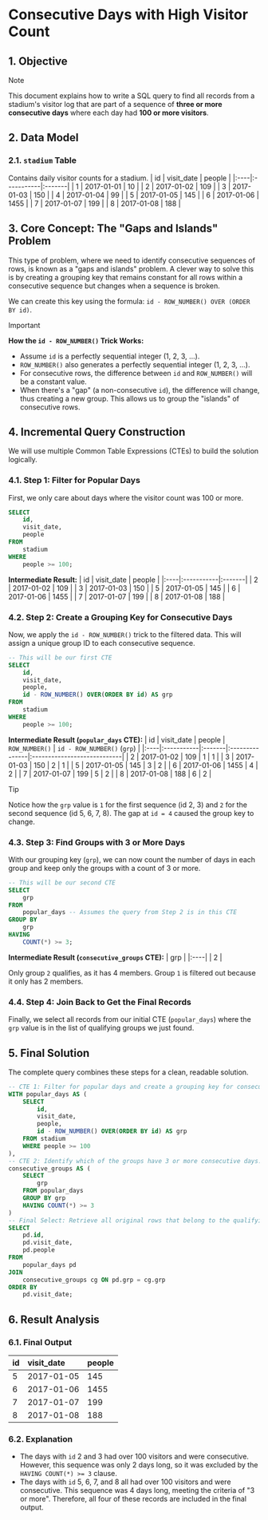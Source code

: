 # Consecutive Days with High Visitor Count

## 1. Objective
> [!NOTE]
> This document explains how to write a SQL query to find all records from a stadium's visitor log that are part of a sequence of **three or more consecutive days** where each day had **100 or more visitors**.

## 2. Data Model

### 2.1. `stadium` Table
Contains daily visitor counts for a stadium.
| id  | visit_date | people |
|:----|:-----------|:-------|
| 1   | 2017-01-01 | 10     |
| 2   | 2017-01-02 | 109    |
| 3   | 2017-01-03 | 150    |
| 4   | 2017-01-04 | 99     |
| 5   | 2017-01-05 | 145    |
| 6   | 2017-01-06 | 1455   |
| 7   | 2017-01-07 | 199    |
| 8   | 2017-01-08 | 188    |

## 3. Core Concept: The "Gaps and Islands" Problem
This type of problem, where we need to identify consecutive sequences of rows, is known as a "gaps and islands" problem. A clever way to solve this is by creating a grouping key that remains constant for all rows within a consecutive sequence but changes when a sequence is broken.

We can create this key using the formula: `id - ROW_NUMBER() OVER (ORDER BY id)`.

> [!IMPORTANT]
> **How the `id - ROW_NUMBER()` Trick Works:**
> - Assume `id` is a perfectly sequential integer (1, 2, 3, ...).
> - `ROW_NUMBER()` also generates a perfectly sequential integer (1, 2, 3, ...).
> - For consecutive rows, the difference between `id` and `ROW_NUMBER()` will be a constant value.
> - When there's a "gap" (a non-consecutive `id`), the difference will change, thus creating a new group. This allows us to group the "islands" of consecutive rows.

## 4. Incremental Query Construction
We will use multiple Common Table Expressions (CTEs) to build the solution logically.

### 4.1. Step 1: Filter for Popular Days
First, we only care about days where the visitor count was 100 or more.

```sql
SELECT
    id,
    visit_date,
    people
FROM
    stadium
WHERE
    people >= 100;
```
**Intermediate Result:**
| id  | visit_date | people |
|:----|:-----------|:-------|
| 2   | 2017-01-02 | 109    |
| 3   | 2017-01-03 | 150    |
| 5   | 2017-01-05 | 145    |
| 6   | 2017-01-06 | 1455   |
| 7   | 2017-01-07 | 199    |
| 8   | 2017-01-08 | 188    |

### 4.2. Step 2: Create a Grouping Key for Consecutive Days
Now, we apply the `id - ROW_NUMBER()` trick to the filtered data. This will assign a unique group ID to each consecutive sequence.

```sql
-- This will be our first CTE
SELECT
    id,
    visit_date,
    people,
    id - ROW_NUMBER() OVER(ORDER BY id) AS grp
FROM
    stadium
WHERE
    people >= 100;
```
**Intermediate Result (`popular_days` CTE):**
| id  | visit_date | people | `ROW_NUMBER()` | `id - ROW_NUMBER()` (`grp`) |
|:----|:-----------|:-------|:---------------|:----------------------------|
| 2   | 2017-01-02 | 109    | 1              | 1                           |
| 3   | 2017-01-03 | 150    | 2              | 1                           |
| 5   | 2017-01-05 | 145    | 3              | 2                           |
| 6   | 2017-01-06 | 1455   | 4              | 2                           |
| 7   | 2017-01-07 | 199    | 5              | 2                           |
| 8   | 2017-01-08 | 188    | 6              | 2                           |

> [!TIP]
> Notice how the `grp` value is `1` for the first sequence (id 2, 3) and `2` for the second sequence (id 5, 6, 7, 8). The gap at `id = 4` caused the group key to change.

### 4.3. Step 3: Find Groups with 3 or More Days
With our grouping key (`grp`), we can now count the number of days in each group and keep only the groups with a count of 3 or more.

```sql
-- This will be our second CTE
SELECT
    grp
FROM
    popular_days -- Assumes the query from Step 2 is in this CTE
GROUP BY
    grp
HAVING
    COUNT(*) >= 3;
```
**Intermediate Result (`consecutive_groups` CTE):**
| grp |
|:----|
| 2   |

Only group `2` qualifies, as it has 4 members. Group `1` is filtered out because it only has 2 members.

### 4.4. Step 4: Join Back to Get the Final Records
Finally, we select all records from our initial CTE (`popular_days`) where the `grp` value is in the list of qualifying groups we just found.

## 5. Final Solution
The complete query combines these steps for a clean, readable solution.
```sql
-- CTE 1: Filter for popular days and create a grouping key for consecutive sequences.
WITH popular_days AS (
    SELECT
        id,
        visit_date,
        people,
        id - ROW_NUMBER() OVER(ORDER BY id) AS grp
    FROM stadium
    WHERE people >= 100
),
-- CTE 2: Identify which of the groups have 3 or more consecutive days.
consecutive_groups AS (
    SELECT
        grp
    FROM popular_days
    GROUP BY grp
    HAVING COUNT(*) >= 3
)
-- Final Select: Retrieve all original rows that belong to the qualifying groups.
SELECT
    pd.id,
    pd.visit_date,
    pd.people
FROM
    popular_days pd
JOIN
    consecutive_groups cg ON pd.grp = cg.grp
ORDER BY
    pd.visit_date;
```

## 6. Result Analysis

### 6.1. Final Output
| id  | visit_date | people |
|:----|:-----------|:-------|
| 5   | 2017-01-05 | 145    |
| 6   | 2017-01-06 | 1455   |
| 7   | 2017-01-07 | 199    |
| 8   | 2017-01-08 | 188    |

### 6.2. Explanation
*   The days with `id` 2 and 3 had over 100 visitors and were consecutive. However, this sequence was only 2 days long, so it was excluded by the `HAVING COUNT(*) >= 3` clause.
*   The days with `id` 5, 6, 7, and 8 all had over 100 visitors and were consecutive. This sequence was 4 days long, meeting the criteria of "3 or more". Therefore, all four of these records are included in the final output.
